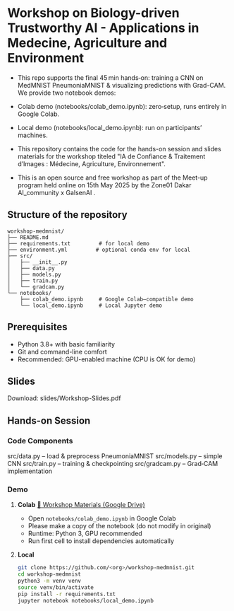 # Workshop on Biology-driven Trustworthy AI -  Applications in Medecine, Agriculture and Environment

- This repo supports the final 45 min hands‑on: training a CNN on MedMNIST PneumoniaMNIST & visualizing predictions with Grad-CAM. We provide two notebook demos:

- Colab demo (notebooks/colab_demo.ipynb): zero‑setup, runs entirely in Google Colab.

- Local demo (notebooks/local_demo.ipynb): run on participants’ machines.

- This repository contains the code for the hands-on session and slides materials for the workshop titeled "IA de Confiance & Traitement d’Images : Médecine, Agriculture, Environnement".
- This is an open source and free workshop as part of the Meet-up program held online on 15th May 2025 by the Zone01 Dakar AI_community x GalsenAI .

## Structure of the repository
```plaintext
workshop-medmnist/
├── README.md
├── requirements.txt         # for local demo
├── environment.yml         # optional conda env for local
├── src/
│   ├── __init__.py
│   ├── data.py
│   ├── models.py
│   ├── train.py
│   └── gradcam.py
└── notebooks/
    ├── colab_demo.ipynb     # Google Colab–compatible demo
    └── local_demo.ipynb     # Local Jupyter demo
```

## Prerequisites

- Python 3.8+ with basic familiarity
- Git and command-line comfort
- Recommended: GPU-enabled machine (CPU is OK for demo)



## Slides
Download: slides/Workshop-Slides.pdf

## Hands-on Session
### Code Components
src/data.py – load & preprocess PneumoniaMNIST
src/models.py – simple CNN
src/train.py – training & checkpointing
src/gradcam.py – Grad‑CAM implementation

### Demo
1. **Colab**
   [📂 Workshop Materials (Google Drive)](https://drive.google.com/drive/folders/1osNA0xGPHnlYB173QcuhbgFxSE_zroFP?usp=drive_link)

   - Open `notebooks/colab_demo.ipynb` in Google Colab
   - Please make a copy of the notebook (do not modify in original)
   - Runtime: Python 3, GPU recommended
   - Run first cell to install dependencies automatically

3. **Local**
   ```bash
   git clone https://github.com/<org>/workshop-medmnist.git
   cd workshop-medmnist
   python3 -m venv venv
   source venv/bin/activate
   pip install -r requirements.txt
   jupyter notebook notebooks/local_demo.ipynb
   ```
